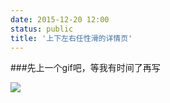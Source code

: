 ```yaml
---
date: 2015-12-20 12:00
status: public
title: '上下左右任性滑的详情页'
---
```


###先上一个gif吧，等我有时间了再写

![](https://github.com/raozhizhen/raozhizhen.github.io/blob/master/blogImage/productDetailGif.png?raw=true) 
